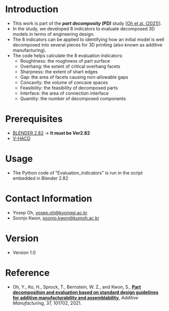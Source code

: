 # Introduction
* This work is part of the _**part decomposity (PD)**_ study [[Oh et al. (2021)](https://doi.org/10.1016/j.addma.2020.101702)].
* In the study, we developed 8 indicators to evaluate decomposed 3D models in terms of engineering design.
* The 8 indicators can be applied to identifying how an initial model is well decomposed into several pieces for 3D printing (also known as additive manufacturing). 
* The code helps calculate the 8 evaluation indicators:  
  - Roughtness: the roughness of part surface
  - Overhang: the extent of critical overhang facets
  - Sharpness: the extent of shart edges
  - Gap: the area of facets causing non-allowable gaps
  - Concavity: the volume of concave spaces
  - Feasibility: the feasibility of decomposed parts
  - Interface: the area of connection interface
  - Quantity: the number of decomposed components


# Prerequisites
* [BLENDER 2.82](https://www.blender.org/download/releases/2-82/) -> **It must be Ver2.82**
* [V-HACD](https://github.com/kmammou/v-hacd)

# Usage
* The Python code of "Evaluation_indicators" is run in the script embedded in Blender 2.82

# Contact Information
* Yosep Oh, yosep.oh@kyonggi.ac.kr
* Soonjo Kwon, soonjo.kwon@kumoh.ac.kr

# Version
* Version 1.0

# Reference
- Oh, Y., Ko, H., Sprock, T., Bernstein, W. Z., and Kwon, S., [**Part decomposition and evaluation based on standard design guidelines for additive manufacturability and assemblability**](https://doi.org/10.1016/j.addma.2020.101702), *Additive Manufacturing*, 37, 101702, 2021.
 
